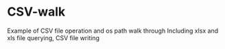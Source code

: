 # CSV-walk
Example of CSV file operation and os path walk through
Including xlsx and xls file querying, CSV file writing
